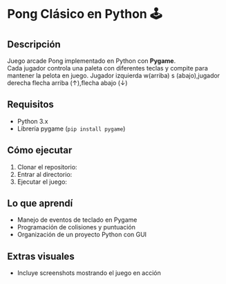 # Pong Clásico en Python 🕹️

## Descripción
Juego arcade Pong implementado en Python con **Pygame**.  
Cada jugador controla una paleta con diferentes teclas y compite para mantener la pelota en juego.
Jugador izquierda w(arriba) s (abajo),jugador derecha flecha arriba (↑),flecha abajo (↓)


## Requisitos
- Python 3.x  
- Librería pygame (`pip install pygame`)  

## Cómo ejecutar
1. Clonar el repositorio:
2. Entrar al directorio:
3. Ejecutar el juego:

## Lo que aprendí
- Manejo de eventos de teclado en Pygame  
- Programación de colisiones y puntuación  
- Organización de un proyecto Python con GUI  

## Extras visuales
- Incluye screenshots mostrando el juego en acción
